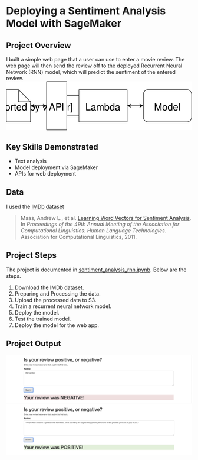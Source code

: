 # Deploying a Sentiment Analysis Model with SageMaker

## Project Overview
I built a simple web page that a user can use to enter a movie review. The web page will then send the review off to the deployed Recurrent Neural Network (RNN) model, which will predict the sentiment of the entered review.
<img src="Web App Diagram.svg">

## Key Skills Demonstrated
- Text analysis
- Model deployment via SageMaker
- APIs for web deployment

## Data

I used the [IMDb dataset](http://ai.stanford.edu/~amaas/data/sentiment/)

> Maas, Andrew L., et al. [Learning Word Vectors for Sentiment Analysis](http://ai.stanford.edu/~amaas/data/sentiment/). In _Proceedings of the 49th Annual Meeting of the Association for Computational Linguistics: Human Language Technologies_. Association for Computational Linguistics, 2011.

## Project Steps
The project is documented in [sentiment_analysis_rnn.ipynb](https://github.com/iDataist/Deploying-a-Sentiment-Analysis-Model-with-SageMaker/blob/master/sentiment_analysis_rnn.ipynb). Below are the steps.

1. Download the IMDb dataset.
2. Preparing and Processing the data.
3. Upload the processed data to S3.
4. Train a recurrent neural network model.
5. Deploy the model.
6. Test the trained model.
7. Deploy the model for the web app.

## Project Output
<img src="App Test 1.png">
<img src="App Test 2.png">
